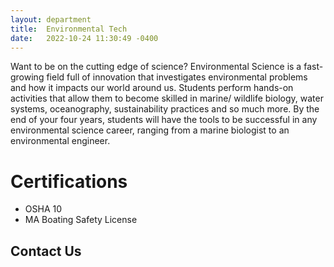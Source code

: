 ```yaml
---
layout: department
title:  Environmental Tech
date:   2022-10-24 11:30:49 -0400
---
```

Want to be on the cutting edge of science? Environmental Science is a fast-growing field full of innovation that investigates environmental problems and how it impacts our world around us. Students perform hands-on activities that allow them to become skilled in marine/ wildlife biology, water systems, oceanography, sustainability practices and so much more. By the end of your four years, students will have the tools to be successful in any environmental science career, ranging from a marine biologist to an environmental engineer.

# Certifications

- OSHA 10
- MA Boating Safety License

## Contact Us